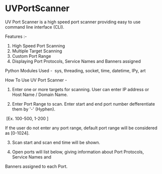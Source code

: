# UVPortScanner
UV Port Scanner is a high speed port scanner providing easy to use command line interface (CLI).

Features :- 
1) High Speed Port Scanning
2) Multiple Target Scanning
3) Custom Port Range
4) Displaying Port Protocols, Service Names and Banners assigned

Python Modules Used - 
sys, threading, socket, time, datetime, IPy, art

How To Use UV Port Scanner -

1) Enter one or more targets for scanning. User can enter IP address or Host Name / Domain Name.

2) Enter Port Range to scan. Enter start and end port number defferentiate them by '-' (Hyphen). 

 [Ex. 100-500, 1-200 ]

If the user do not enter any port range, default port range will be considered as [0-1024].

3) Scan start and scan end time will be shown.

4) Open ports will list below, giving information about Port Protocols, Service Names and 

Banners assigned to each Port.


